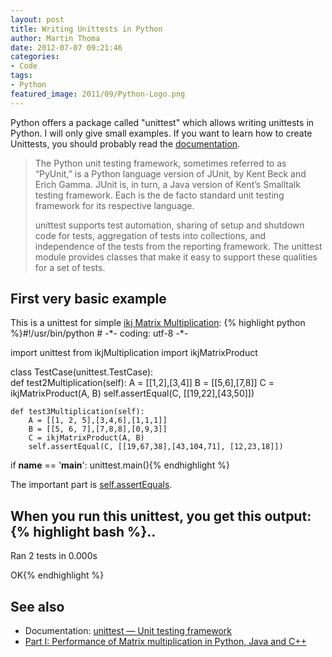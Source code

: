 ```yaml
---
layout: post
title: Writing Unittests in Python
author: Martin Thoma
date: 2012-07-07 09:21:46
categories: 
- Code
tags:
- Python
featured_image: 2011/09/Python-Logo.png
---
```

Python offers a package called "unittest" which allows writing unittests in Python. I will only give small examples. If you want to learn how to create Unittests, you should probably read the <a href="http://docs.python.org/library/unittest.html">documentation</a>.

<blockquote>The Python unit testing framework, sometimes referred to as “PyUnit,” is a Python language version of JUnit, by Kent Beck and Erich Gamma. JUnit is, in turn, a Java version of Kent’s Smalltalk testing framework. Each is the de facto standard unit testing framework for its respective language.

unittest supports test automation, sharing of setup and shutdown code for tests, aggregation of tests into collections, and independence of the tests from the reporting framework. The unittest module provides classes that make it easy to support these qualities for a set of tests.</blockquote>




<h2>First very basic example</h2>
This is a unittest for simple <a href="https://github.com/MartinThoma/matrix-multiplication/blob/master/Python/ikjMultiplication.py">ikj Matrix Multiplication</a>:
{% highlight python %}#!/usr/bin/python
# -*- coding: utf-8 -*-

import unittest
from ikjMultiplication import ikjMatrixProduct

class TestCase(unittest.TestCase):    
    def test2Multiplication(self):
        A = [[1,2],[3,4]]
        B = [[5,6],[7,8]]
        C = ikjMatrixProduct(A, B)
        self.assertEqual(C, [[19,22],[43,50]])
        
    def test3Multiplication(self):
        A = [[1, 2, 5],[3,4,6],[1,1,1]]
        B = [[5, 6, 7],[7,8,8],[0,9,3]]
        C = ikjMatrixProduct(A, B)
        self.assertEqual(C, [[19,67,38],[43,104,71], [12,23,18]])
        
if __name__ == '__main__':
    unittest.main(){% endhighlight %}

The important part is <a href="http://docs.python.org/library/unittest.html#unittest.TestCase.assertEqual">self.assertEquals</a>.

When you run this unittest, you get this output:
{% highlight bash %}..
----------------------------------------------------------------------
Ran 2 tests in 0.000s

OK{% endhighlight %}

<h2>See also</h2>
<ul>
  <li>Documentation: <a href="http://docs.python.org/library/unittest.html">unittest — Unit testing framework</a></li>
  <li><a href="../matrix-multiplication-python-java-cpp/" title="Part I: Performance of Matrix multiplication in Python, Java and C++">Part I: Performance of Matrix multiplication in Python, Java and C++</a></li>
</ul>

